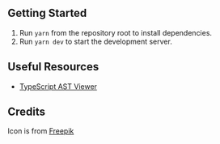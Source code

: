 ## Getting Started

1. Run `yarn` from the repository root to install dependencies.
2. Run `yarn dev` to start the development server.

## Useful Resources

* [TypeScript AST Viewer](https://ts-ast-viewer.com/)

## Credits

Icon is from [Freepik](https://www.freepik.com/)